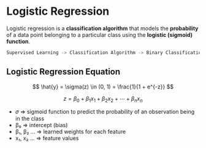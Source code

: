 # Logistic Regression
Logistic regression is a **classification algorithm** that models the **probability** of a data point belonging to a particular class using the **logistic (sigmoid) function**.

```bash
Supervised Learning -> Classification Algorithm -> Binary Classification | Multi Classification
```

## Logistic Regression Equation

$$
\hat{y} = \sigma(z) \in (0, 1) = \frac{1}{1 + e^{-z}}
$$

$$
z = \beta_0 + \beta_1 x_1 + \beta_2 x_2 + \cdots + \beta_n x_n
$$

- 𝜎 => sigmoid function to predict the probability of an observation being in the class
- β₀ => intercept (bias)
- β₁, β₂ ... => learned weights for each feature
- x₁, x₂ ... => feature values
